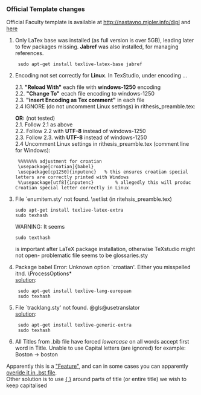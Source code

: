 
### Official Template changes
Official Faculty template is available at http://nastavno.mjoler.info/dipl and [here](https://drive.google.com/drive/folders/0B8kqcALDDvC_VC0ydU1iM0k3RTA)

1. Only LaTex base was installed (as full version is over 5GB), leading later to few packages missing. **Jabref** was also installed, for managing references.

        sudo apt-get install texlive-latex-base jabref

2. Encoding not set correctly for **Linux**. In TexStudio, under encoding  ...

    2.1. **"Reload With"** each file with **windows-1250** encoding  
    2.2. **"Change To"** ecach file encoding to windows-1250  
    2.3. **"insert Encoding as Tex comment"** in each file  
    2.4 IGNORE (do not uncomment Linux settings) in rithesis_preamble.tex:  
    
    **OR:** (not tested)  
    2.1. Follow 2.1 as above  
    2.2. Follow 2.2 with **UTF-8** instead of windows-1250  
    2.3. Follow 2.3. with **UTF-8** instead of windows-1250  
    2.4  Uncomment Linux settings in rithesis_preamble.tex (comment line for Windows):  

        %%%%%%% adjustment for croatian
        \usepackage[croatian]{babel}
        \usepackage[cp1250]{inputenc}	% this ensures croatian special letters are correctly printed with Windows
        %\usepackage[utf8]{inputenc}		% allegedly this will produc Croatian special letter correctly in Linux  



3.  File `enumitem.sty' not found. \setlist (in ritehsis_preamble.tex)

        sudo apt-get install texlive-latex-extra
        sudo texhash

    WARNING: It seems
    
        sudo texthash
    is important after LaTeX package installation, otherwise TeXstudio might not open- problematic file seems to be glossaries.sty 

4. Package babel Error: Unknown option `croatian'. Either you misspelled itnd. \ProcessOptions*  
    [solution](https://tex.stackexchange.com/questions/139700/package-babel-error-unknown-option-francais):
        
        sudo apt-get install texlive-lang-european
        sudo texhash


4. File `tracklang.sty' not found. \@gls@usetranslator  
    [solution](https://tex.stackexchange.com/questions/254052/new-error-using-glossaries-package-tracklang-sty):

        sudo apt-get install texlive-generic-extra
        sudo texhash

5. All Titles from .bib file have forced *lowercase* on all words accept first word in Title. Unable to use Capital letters (are ignored) for example: Boston -> boston

Apparently this is a ["Feature"](https://tex.stackexchange.com/questions/86820/incorrect-case-in-bibtex  
), and can in some cases you can  apparently [overide it in .bst file](https://tex.stackexchange.com/a/10775/113519).  
Other solution is to use [{ }](https://tex.stackexchange.com/questions/10772/bibtex-loses-capitals-when-creating-bbl-file  
) around parts of title (or entire title) we wish to keep capitalised  


